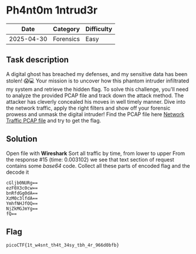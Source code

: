 # Ph4nt0m 1ntrud3r
|Date|Category|Difficulty|
|--|--|--|
|2025-04-30|Forensics|Easy|
## Task description
A digital ghost has breached my defenses, and my sensitive data has been stolen! 😱💻 Your mission is to uncover how this phantom intruder infiltrated my system and retrieve the hidden flag. To solve this challenge, you'll need to analyze the provided PCAP file and track down the attack method. The attacker has cleverly concealed his moves in well timely manner. Dive into the network traffic, apply the right filters and show off your forensic prowess and unmask the digital intruder! Find the PCAP file here [Network Traffic PCAP file](https://challenge-files.picoctf.net/c_verbal_sleep/3fe089c41615b9413666bedca922e07bf6ad8894a3dabd2737735143ad2396cf/myNetworkTraffic.pcap) and try to get the flag.
## Solution 
Open file with **Wireshark**
Sort all traffic by time, from lower to upper
From the response #15 (time: 0.003102) we see that text section of request contains some *base64* code.
Collect all these parts of encoded flag and the decode it
```
cGljb0NURg==
ezF0X3c0cw==
bnRfdGg0dA==
XzM0c3lfdA==
YmhfNHJfOQ==
NjZkMGJmYg==
fQ==
```
## Flag
`picoCTF{1t_w4snt_th4t_34sy_tbh_4r_966d0bfb}`
